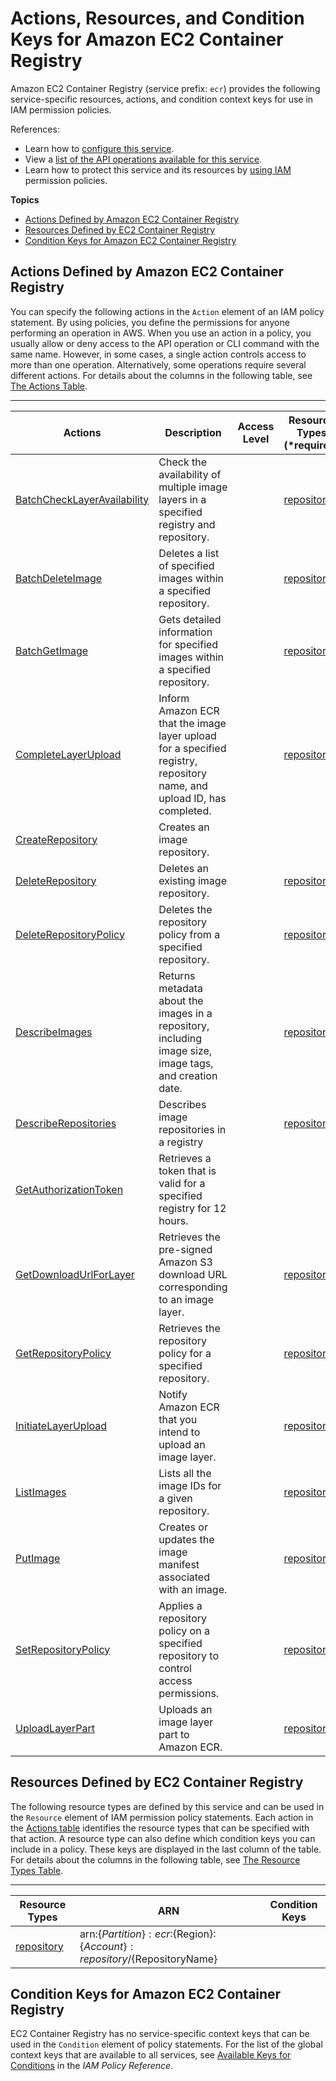 # Actions, Resources, and Condition Keys for Amazon EC2 Container Registry<a name="list_amazonec2containerregistry"></a>

Amazon EC2 Container Registry \(service prefix: `ecr`\) provides the following service\-specific resources, actions, and condition context keys for use in IAM permission policies\.

References:
+ Learn how to [configure this service](http://docs.aws.amazon.com/AmazonECR/latest/userguide/)\.
+ View a [list of the API operations available for this service](http://docs.aws.amazon.com/AmazonECR/latest/APIReference/)\.
+ Learn how to protect this service and its resources by [using IAM](http://docs.aws.amazon.com/AmazonECR/latest/userguide/ECR_IAM_policies.html) permission policies\.

**Topics**
+ [Actions Defined by Amazon EC2 Container Registry](#amazonec2containerregistry-actions-as-permissions)
+ [Resources Defined by EC2 Container Registry](#amazonec2containerregistry-resources-for-iam-policies)
+ [Condition Keys for Amazon EC2 Container Registry](#amazonec2containerregistry-policy-keys)

## Actions Defined by Amazon EC2 Container Registry<a name="amazonec2containerregistry-actions-as-permissions"></a>

You can specify the following actions in the `Action` element of an IAM policy statement\. By using policies, you define the permissions for anyone performing an operation in AWS\. When you use an action in a policy, you usually allow or deny access to the API operation or CLI command with the same name\. However, in some cases, a single action controls access to more than one operation\. Alternatively, some operations require several different actions\. For details about the columns in the following table, see [The Actions Table](reference_policies_actions-resources-contextkeys.md#actions_table)\.


****  

| Actions | Description | Access Level | Resource Types \(\*required\) | Condition Keys | Dependent Actions | 
| --- | --- | --- | --- | --- | --- | 
| [BatchCheckLayerAvailability](http://docs.aws.amazon.com/AmazonECR/latest/APIReference/API_BatchCheckLayerAvailability.html) | Check the availability of multiple image layers in a specified registry and repository\. |   | [repository\*](#amazonec2containerregistry-repository)  |  |  | 
| [BatchDeleteImage](http://docs.aws.amazon.com/AmazonECR/latest/APIReference/API_BatchDeleteImage.html) | Deletes a list of specified images within a specified repository\.  |   | [repository\*](#amazonec2containerregistry-repository)  |  |  | 
| [BatchGetImage](http://docs.aws.amazon.com/AmazonECR/latest/APIReference/API_BatchGetImage.html) | Gets detailed information for specified images within a specified repository\. |   | [repository\*](#amazonec2containerregistry-repository)  |  |  | 
| [CompleteLayerUpload](http://docs.aws.amazon.com/AmazonECR/latest/APIReference/API_CompleteLayerUpload.html) | Inform Amazon ECR that the image layer upload for a specified registry, repository name, and upload ID, has completed\. |   | [repository\*](#amazonec2containerregistry-repository)  |  |  | 
| [CreateRepository](http://docs.aws.amazon.com/AmazonECR/latest/APIReference/API_CreateRepository.html) | Creates an image repository\. |   |  |  |  | 
| [DeleteRepository](http://docs.aws.amazon.com/AmazonECR/latest/APIReference/API_DeleteRepository.html) | Deletes an existing image repository\.  |   | [repository\*](#amazonec2containerregistry-repository)  |  |  | 
| [DeleteRepositoryPolicy](http://docs.aws.amazon.com/AmazonECR/latest/APIReference/API_DeleteRepositoryPolicy.html) | Deletes the repository policy from a specified repository\. |   | [repository\*](#amazonec2containerregistry-repository)  |  |  | 
| [DescribeImages](http://docs.aws.amazon.com/AmazonECR/latest/APIReference/API_DescribeImages.html) | Returns metadata about the images in a repository, including image size, image tags, and creation date\. |   | [repository\*](#amazonec2containerregistry-repository)  |  |  | 
| [DescribeRepositories](http://docs.aws.amazon.com/AmazonECR/latest/APIReference/API_DescribeRepositories.html) | Describes image repositories in a registry |   | [repository](#amazonec2containerregistry-repository)  |  |  | 
| [GetAuthorizationToken](http://docs.aws.amazon.com/AmazonECR/latest/APIReference/API_GetAuthorizationToken.html) | Retrieves a token that is valid for a specified registry for 12 hours\. |   |  |  |  | 
| [GetDownloadUrlForLayer](http://docs.aws.amazon.com/AmazonECR/latest/APIReference/API_GetDownloadUrlForLayer.html) | Retrieves the pre\-signed Amazon S3 download URL corresponding to an image layer\.  |   | [repository\*](#amazonec2containerregistry-repository)  |  |  | 
| [GetRepositoryPolicy](http://docs.aws.amazon.com/AmazonECR/latest/APIReference/API_GetRepositoryPolicy.html) | Retrieves the repository policy for a specified repository\. |   | [repository\*](#amazonec2containerregistry-repository)  |  |  | 
| [InitiateLayerUpload](http://docs.aws.amazon.com/AmazonECR/latest/APIReference/API_InitiateLayerUpload.html) | Notify Amazon ECR that you intend to upload an image layer\. |   | [repository\*](#amazonec2containerregistry-repository)  |  |  | 
| [ListImages](http://docs.aws.amazon.com/AmazonECR/latest/APIReference/API_ListImages.html) | Lists all the image IDs for a given repository\. |   | [repository\*](#amazonec2containerregistry-repository)  |  |  | 
| [PutImage](http://docs.aws.amazon.com/AmazonECR/latest/APIReference/API_PutImage.html) | Creates or updates the image manifest associated with an image\. |   | [repository\*](#amazonec2containerregistry-repository)  |  |  | 
| [SetRepositoryPolicy](http://docs.aws.amazon.com/AmazonECR/latest/APIReference/API_SetRepositoryPolicy.html) | Applies a repository policy on a specified repository to control access permissions\. |   | [repository\*](#amazonec2containerregistry-repository)  |  |  | 
| [UploadLayerPart](http://docs.aws.amazon.com/AmazonECR/latest/APIReference/API_UploadLayerPart.html) | Uploads an image layer part to Amazon ECR\. |   | [repository\*](#amazonec2containerregistry-repository)  |  |  | 

## Resources Defined by EC2 Container Registry<a name="amazonec2containerregistry-resources-for-iam-policies"></a>

The following resource types are defined by this service and can be used in the `Resource` element of IAM permission policy statements\. Each action in the [Actions table](#amazonec2containerregistry-actions-as-permissions) identifies the resource types that can be specified with that action\. A resource type can also define which condition keys you can include in a policy\. These keys are displayed in the last column of the table\. For details about the columns in the following table, see [The Resource Types Table](reference_policies_actions-resources-contextkeys.md#resources_table)\.


****  

| Resource Types | ARN | Condition Keys | 
| --- | --- | --- | 
| [repository](http://docs.aws.amazon.com/AmazonECR/latest/userguide/iam-policy-structure.html#ECR_ARN_Format) | arn:$\{Partition\}:ecr:$\{Region\}:$\{Account\}:repository/$\{RepositoryName\} |  | 

## Condition Keys for Amazon EC2 Container Registry<a name="amazonec2containerregistry-policy-keys"></a>

EC2 Container Registry has no service\-specific context keys that can be used in the `Condition` element of policy statements\. For the list of the global context keys that are available to all services, see [Available Keys for Conditions](http://docs.aws.amazon.com/IAM/latest/UserGuide/reference_policies_condition-keys.html#AvailableKeys) in the *IAM Policy Reference*\.